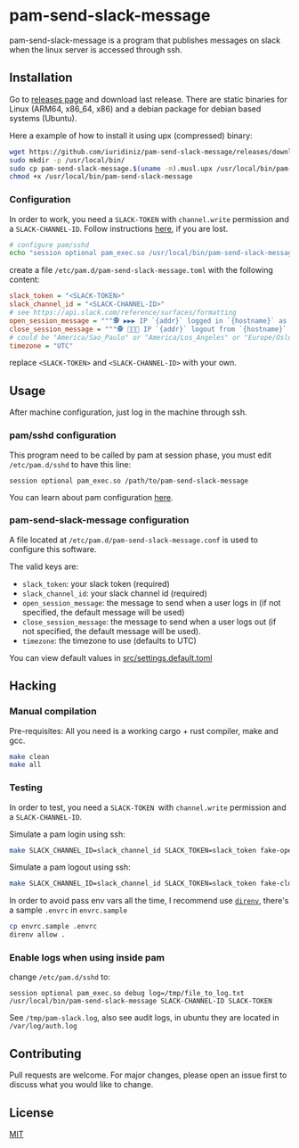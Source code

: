 # pam-send-slack-message

pam-send-slack-message is a program that publishes messages on slack when the linux server is accessed through ssh.

## Installation

Go to [releases page](https://github.com/iuridiniz/pam-send-slack-message/releases) and download last release. There are static binaries for Linux (ARM64, x86_64, x86) and a debian package for debian based systems (Ubuntu).

Here a example of how to install it using upx (compressed) binary:

```bash
wget https://github.com/iuridiniz/pam-send-slack-message/releases/download/v0.2.0/pam-send-slack-message.$(uname -m).musl.upx
sudo mkdir -p /usr/local/bin/
sudo cp pam-send-slack-message.$(uname -m).musl.upx /usr/local/bin/pam-send-slack-message
chmod +x /usr/local/bin/pam-send-slack-message
```

### Configuration
In order to work, you need a `SLACK-TOKEN` with `channel.write` permission and a `SLACK-CHANNEL-ID`. Follow instructions [here](https://api.slack.com/messaging/sending), if you are lost.

```bash
# configure pam/sshd
echo "session optional pam_exec.so /usr/local/bin/pam-send-slack-message | sudo tee -a /etc/pam.d/sshd 
```

create a file `/etc/pam.d/pam-send-slack-message.toml` with the following content:

```ini
slack_token = "<SLACK-TOKEN>"
slack_channel_id = "<SLACK-CHANNEL-ID>"
# see https://api.slack.com/reference/surfaces/formatting
open_session_message = """🕵️ ▶️▶️▶️ IP `{addr}` logged in `{hostname}` as `{user}` using `{auth_info}` at `{when}`"""
close_session_message = """🕵️ 🛑🛑🛑 IP `{addr}` logout from `{hostname}` (is was `{user}` using `{auth_info}`) at `{when}`"""
# could be "America/Sao_Paulo" or "America/Los_Angeles" or "Europe/Oslo"
timezone = "UTC"
```

replace `<SLACK-TOKEN>` and `<SLACK-CHANNEL-ID>` with your own.

## Usage

After machine configuration, just log in the machine through ssh.

### pam/sshd configuration

This program need to be called by pam at session phase, you must edit `/etc/pam.d/sshd` to have this line:

```
session optional pam_exec.so /path/to/pam-send-slack-message
```

You can learn about pam configuration [here](http://www.linux-pam.org/Linux-PAM-html/sag-configuration-file.html).

### pam-send-slack-message configuration

A file located at `/etc/pam.d/pam-send-slack-message.conf` is used to configure this software.

The valid keys are:

* `slack_token`: your slack token (required)
* `slack_channel_id`: your slack channel id (required)
* `open_session_message`: the message to send when a user logs in (if not specified, the default message will be used)
* `close_session_message`: the message to send when a user logs out (if not specified, the default message will be used).
* `timezone`: the timezone to use (defaults to UTC)

You can view default values in [src/settings.default.toml](https://github.com/iuridiniz/pam-send-slack-message/blob/master/src/settings.default.toml)

## Hacking

### Manual compilation

Pre-requisites: All you need is a working cargo + rust compiler, make and gcc.

```bash
make clean
make all
```

### Testing

In order to test, you need a `SLACK-TOKEN `with `channel.write` permission and a `SLACK-CHANNEL-ID`.

Simulate a pam login using ssh:

```bash
make SLACK_CHANNEL_ID=slack_channel_id SLACK_TOKEN=slack_token fake-open-session
``` 

Simulate a pam logout using ssh:

```bash
make SLACK_CHANNEL_ID=slack_channel_id SLACK_TOKEN=slack_token fake-close-session
```

In order to avoid pass env vars all the time, I recommend use [`direnv`](https://direnv.net/), there's a sample `.envrc` in `envrc.sample`

```bash
cp envrc.sample .envrc
direnv allow .
```

### Enable logs when using inside pam

change `/etc/pam.d/sshd` to:

```
session optional pam_exec.so debug log=/tmp/file_to_log.txt /usr/local/bin/pam-send-slack-message SLACK-CHANNEL-ID SLACK-TOKEN
```

See `/tmp/pam-slack.log`, also see audit logs, in ubuntu they are located in `/var/log/auth.log`


## Contributing
Pull requests are welcome. For major changes, please open an issue first to discuss what you would like to change.

## License
[MIT](https://choosealicense.com/licenses/mit/)
